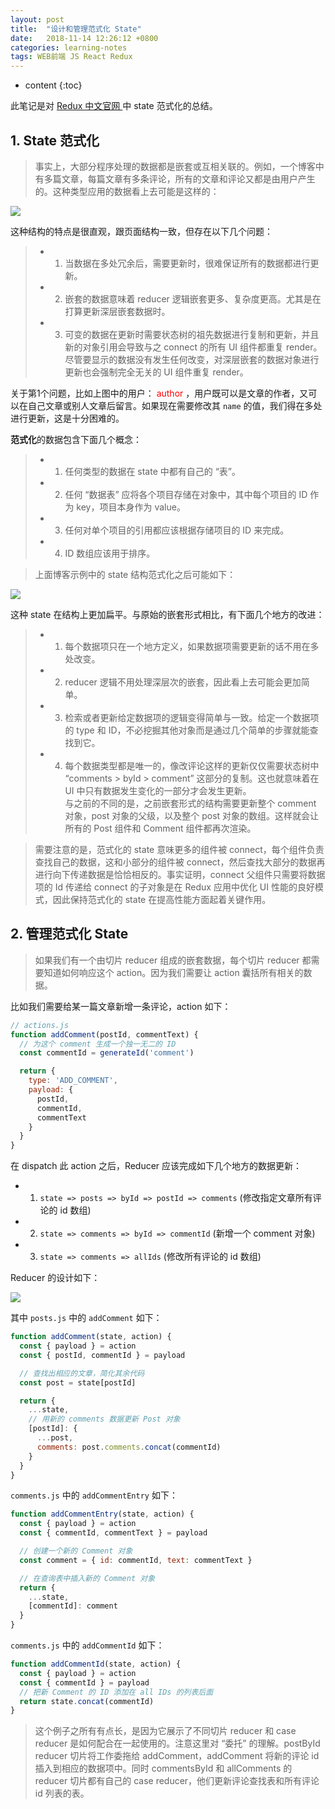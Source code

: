 ```yaml
---
layout: post
title:  "设计和管理范式化 State"
date:   2018-11-14 12:26:12 +0800
categories: learning-notes
tags: WEB前端 JS React Redux
---
```

* content
{:toc}

此笔记是对 [Redux 中文官网 ](https://cn.redux.js.org/docs/recipes/reducers/NormalizingStateShape.html)中 state 范式化的总结。

## 1. State 范式化

>事实上，大部分程序处理的数据都是嵌套或互相关联的。例如，一个博客中有多篇文章，每篇文章有多条评论，所有的文章和评论又都是由用户产生的。这种类型应用的数据看上去可能是这样的：

<div><img src="/images/2018-11-14-normalized-state/State-pre.png" /></div>

这种结构的特点是很直观，跟页面结构一致，但存在以下几个问题：
>+ 1) 当数据在多处冗余后，需要更新时，很难保证所有的数据都进行更新。
>+ 2) 嵌套的数据意味着 reducer 逻辑嵌套更多、复杂度更高。尤其是在打算更新深层嵌套数据时。
>+ 3) 可变的数据在更新时需要状态树的祖先数据进行复制和更新，并且新的对象引用会导致与之 connect 的所有 UI 组件都重复 render。尽管要显示的数据没有发生任何改变，对深层嵌套的数据对象进行更新也会强制完全无关的 UI 组件重复 render。




关于第1个问题，比如上图中的用户： <font color="red">author</font> ，用户既可以是文章的作者，又可以在自己文章或别人文章后留言。如果现在需要修改其 `name` 的值，我们得在多处进行更新，这是十分困难的。

**范式化**的数据包含下面几个概念：
>+ 1) 任何类型的数据在 state 中都有自己的 “表”。
>+ 2) 任何 “数据表” 应将各个项目存储在对象中，其中每个项目的 ID 作为 key，项目本身作为 value。
>+ 3) 任何对单个项目的引用都应该根据存储项目的 ID 来完成。
>+ 4) ID 数组应该用于排序。

>上面博客示例中的 state 结构范式化之后可能如下：

<div><img src="/images/2018-11-14-normalized-state/State.png" /></div>

这种 state 在结构上更加扁平。与原始的嵌套形式相比，有下面几个地方的改进：
>+ 1) 每个数据项只在一个地方定义，如果数据项需要更新的话不用在多处改变。
>+ 2) reducer 逻辑不用处理深层次的嵌套，因此看上去可能会更加简单。
>+ 3) 检索或者更新给定数据项的逻辑变得简单与一致。给定一个数据项的 type 和 ID，不必挖掘其他对象而是通过几个简单的步骤就能查找到它。
>+ 4) 每个数据类型都是唯一的，像改评论这样的更新仅仅需要状态树中 “comments > byId > comment” 这部分的复制。这也就意味着在 UI 中只有数据发生变化的一部分才会发生更新。<br>与之前的不同的是，之前嵌套形式的结构需要更新整个 comment 对象，post 对象的父级，以及整个 post 对象的数组。这样就会让所有的 Post 组件和 Comment 组件都再次渲染。

>需要注意的是，范式化的 state 意味更多的组件被 connect，每个组件负责查找自己的数据，这和小部分的组件被 connect，然后查找大部分的数据再进行向下传递数据是恰恰相反的。事实证明，connect 父组件只需要将数据项的 Id 传递给 connect 的子对象是在 Redux 应用中优化 UI 性能的良好模式，因此保持范式化的 state 在提高性能方面起着关键作用。

## 2. 管理范式化 State 

>如果我们有一个由切片 reducer 组成的嵌套数据，每个切片 reducer 都需要知道如何响应这个 action。因为我们需要让 action 囊括所有相关的数据。

比如我们需要给某一篇文章新增一条评论，action 如下：
```js
// actions.js
function addComment(postId, commentText) {
  // 为这个 comment 生成一个独一无二的 ID
  const commentId = generateId('comment')

  return {
    type: 'ADD_COMMENT',
    payload: {
      postId,
      commentId,
      commentText
    }
  }
}
```
在 dispatch 此 action 之后，Reducer 应该完成如下几个地方的数据更新：
+ 1) `state => posts => byId => postId => comments` (修改指定文章所有评论的 id 数组)
+ 2) `state => comments => byId => commentId` (新增一个 comment 对象)
+ 3) `state => comments => allIds` (修改所有评论的 id 数组)

Reducer 的设计如下：
<div><img src="/images/2018-11-14-normalized-state/State-reducer.png" /></div>

其中 `posts.js` 中的 `addComment` 如下：
```js
function addComment(state, action) {
  const { payload } = action
  const { postId, commentId } = payload

  // 查找出相应的文章，简化其余代码
  const post = state[postId]

  return {
    ...state,
    // 用新的 comments 数据更新 Post 对象
    [postId]: {
      ...post,
      comments: post.comments.concat(commentId)
    }
  }
}
```
`comments.js` 中的 `addCommentEntry` 如下：
```js
function addCommentEntry(state, action) {
  const { payload } = action
  const { commentId, commentText } = payload

  // 创建一个新的 Comment 对象
  const comment = { id: commentId, text: commentText }

  // 在查询表中插入新的 Comment 对象
  return {
    ...state,
    [commentId]: comment
  }
}
```
`comments.js` 中的 `addCommentId` 如下：
```js
function addCommentId(state, action) {
  const { payload } = action
  const { commentId } = payload
  // 把新 Comment 的 ID 添加在 all IDs 的列表后面
  return state.concat(commentId)
}
```
>这个例子之所有有点长，是因为它展示了不同切片 reducer 和 case reducer 是如何配合在一起使用的。注意这里对 “委托” 的理解。postById reducer 切片将工作委拖给 addComment，addComment 将新的评论 id 插入到相应的数据项中。同时 commentsById 和 allComments 的 reducer 切片都有自己的 case reducer，他们更新评论查找表和所有评论 id 列表的表。